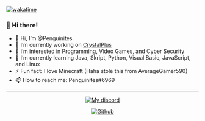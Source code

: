 [![wakatime](https://wakatime.com/badge/user/904ee638-45cb-4ceb-ac91-533d5cfd1075.svg)](https://wakatime.com/@904ee638-45cb-4ceb-ac91-533d5cfd1075)

### 👋 Hi there!

- 👋 Hi, I’m @Penguinites
- 🔭 I’m currently working on [CrystalPlus](https://discord.gg/crystalplus)
- 👀 I’m interested in Programming, Video Games, and Cyber Security
- 🌱 I’m currently learning Java, Skript, Python, Visual Basic, JavaScript, and Linux
- ⚡ Fun fact: I love Minecraft (Haha stole this from AverageGamer590)
- 📫 How to reach me: Penguinites#6969

---

<p align="center">
    <a href="https://discord.com/users/852979622709690438">
        <img alt="My discord" src="https://lanyard.cnrad.dev/api/553780289869185034?hideBadges=true&hideStatus=true">
    </a>
</p>

<p align="center">
    <a href="https://github.com/Penguinites">
        <img alt="Github" src="https://github-readme-stats.vercel.app/api/top-langs?username=Penguinites&theme=dracula&show_icons=true&hide_border=true&bg_color=0aaaff&icon_color=4e90f0&title=e74545&border_radius=10&card_width=410">
    </a>
</p>
